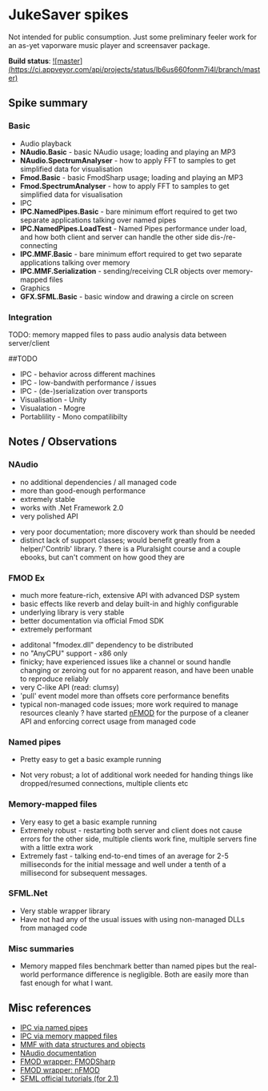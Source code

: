 # JukeSaver spikes

Not intended for public consumption. Just some preliminary feeler work for an as-yet vaporware music player and screensaver package.

**Build status**: [![master] (https://ci.appveyor.com/api/projects/status/lb6us660fonm7i4l/branch/master)](https://ci.appveyor.com/project/nathanchere/spike-jukesaver)

## Spike summary 

### Basic

* Audio playback
 * **NAudio.Basic** - basic NAudio usage; loading and playing an MP3
 * **NAudio.SpectrumAnalyser** - how to apply FFT to samples to get simplified data for visualisation
 * **Fmod.Basic** - basic FmodSharp usage; loading and playing an MP3
 * **Fmod.SpectrumAnalyser** - how to apply FFT to samples to get simplified data for visualisation
* IPC
 * **IPC.NamedPipes.Basic** - bare minimum effort required to get two separate applications talking over named pipes
 * **IPC.NamedPipes.LoadTest** - Named Pipes performance under load, and how both client and server can  handle the other side dis-/re-connecting
 * **IPC.MMF.Basic** - bare minimum effort required to get two separate applications talking over memory 
 * **IPC.MMF.Serialization** - sending/receiving CLR objects over memory-mapped files
* Graphics
 * **GFX.SFML.Basic** - basic window and drawing a circle on screen

### Integration

TODO: memory mapped files to pass audio analysis data between server/client

##TODO

* IPC - behavior across different machines
* IPC - low-bandwith performance / issues
* IPC - (de-)serialization over transports
* Visualisation - Unity
* Visualation - Mogre
* Portablility - Mono compatilibilty

## Notes / Observations

### NAudio

+ no additional dependencies / all managed code
+ more than good-enough performance
+ extremely stable
+ works with .Net Framework 2.0
+ very polished API
- very poor documentation; more discovery work than should be needed
- distinct lack of support classes; would benefit greatly from a helper/'Contrib' library.
? there is a Pluralsight course and a couple ebooks, but can't comment on how good they are

### FMOD Ex

+ much more feature-rich, extensive API with advanced DSP system
+ basic effects like reverb and delay built-in and highly configurable
+ underlying library is very stable
+ better documentation via official Fmod SDK
+ extremely performant
- additonal "fmodex.dll" dependency to be distributed
- no "AnyCPU" support - x86 only
- finicky; have experienced issues like a channel or sound handle changing or zeroing out for no apparent reason, and have been unable to reproduce reliably
- very C-like API (read: clumsy)
- 'pull' event model more than offsets core performance benefits
- typical non-managed code issues; more work required to manage resources cleanly
? have started [nFMOD](https://github.com/nathanchere/nFMOD) for the purpose of a cleaner API and enforcing correct usage from managed code

### Named pipes
+ Pretty easy to get a basic example running
- Not very robust; a lot of additional work needed for handing things like dropped/resumed connections, multiple clients etc 

### Memory-mapped files
+ Very easy to get a basic example running
+ Extremely robust - restarting both server and client does not cause errors for the other side, multiple clients work fine, multiple servers fine with a little extra work
+ Extremely fast - talking end-to-end times of an average for 2-5 milliseconds for the initial message and well under a tenth of a millisecond for subsequent messages.

### SFML.Net
+ Very stable wrapper library
+ Have not had any of the usual issues with using non-managed DLLs from managed code

### Misc summaries

* Memory mapped files benchmark better than named pipes but the real-world performance difference is negligible. Both are easily more than fast enough for what I want.

## Misc references

* [IPC via named pipes](http://msdn.microsoft.com/en-us/library/bb546085(v=vs.110).aspx)
* [IPC via memory mapped files](http://code.msdn.microsoft.com/windowsdesktop/Inter-process-communication-e96e94e7)
* [MMF with data structures and objects](http://coders-corner.net/2013/03/22/inter-process-communication-with-memory-mapped-files-part-01-transfer-a-data-structure-and-an-object/)
* [NAudio documentation](http://naudio.codeplex.com/documentation)
* [FMOD wrapper: FMODSharp](https://gitorious.org/fmodsharp)
* [FMOD wrapper: nFMOD](https://github.com/nathanchere/nFMOD)
* [SFML official tutorials (for 2.1)](http://www.sfml-dev.org/tutorials/2.1)
